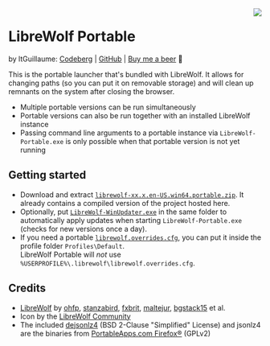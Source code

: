 <img src="LibreWolf-Portable.ico" align="right">

# LibreWolf Portable
by ltGuillaume: [Codeberg](https://codeberg.org/ltGuillaume) | [GitHub](https://github.com/ltGuillaume) | [Buy me a beer](https://buymeacoff.ee/ltGuillaume) 🍺

This is the portable launcher that's bundled with LibreWolf. It allows for changing paths (so you can put it on removable storage) and will clean up remnants on the system after closing the browser.

- Multiple portable versions can be run simultaneously
- Portable versions can also be run together with an installed LibreWolf instance
- Passing command line arguments to a portable instance via `LibreWolf-Portable.exe` is only possible when that portable version is not yet running

## Getting started
- Download and extract [`librewolf-xx.x.en-US.win64.portable.zip`](https://gitlab.com/librewolf-community/browser/windows/-/releases). It already contains a compiled version of the project hosted here.
- Optionally, put [`LibreWolf-WinUpdater.exe`](https://codeberg.org/ltGuillaume/LibreWolf-WinUpdater/releases) in the same folder to automatically apply updates when starting `LibreWolf-Portable.exe` (checks for new versions once a day).
- If you need a portable [`librewolf.overrides.cfg`](https://librewolf.net/docs/settings/#where-do-i-find-my-librewolfoverridescfg), you can put it inside the profile folder `Profiles\Default`.  
LibreWolf Portable will _not_ use `%USERPROFILE%\.librewolf\librewolf.overrides.cfg`.

## Credits
* [LibreWolf](https://librewolf.net) by [ohfp](https://gitlab.com/ohfp), [stanzabird](https://stanzabird.nl), [fxbrit](https://gitlab.com/fxbrit), [maltejur](https://gitlab.com/maltejur), [bgstack15](https://bgstack15.wordpress.com) et al.
* Icon by the [LibreWolf Community](https://gitlab.com/librewolf-community/branding/-/tree/master/icon)
* The included [dejsonlz4](https://github.com/avih/dejsonlz4/) (BSD 2-Clause "Simplified" License) and jsonlz4 are the binaries from [PortableApps.com Firefox®](https://portableapps.com/apps/internet/firefox_portable) (GPLv2)
